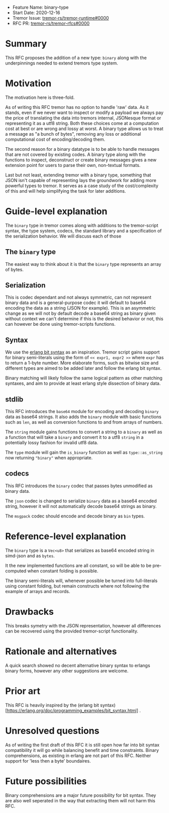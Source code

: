 - Feature Name: binary-type
- Start Date: 2020-12-16
- Tremor Issue: [tremor-rs/tremor-runtime#0000](https://github.com/tremor-rs/tremor-runtime/issues/0000)
- RFC PR: [tremor-rs/tremor-rfcs#0000](https://github.com/tremor-rs/tremor-rfcs/pull/0000)

# Summary
[summary]: #summary

This RFC proposes the addition of a new type: `binary` along with the underpinnings needed to extend tremors type system.

# Motivation
[motivation]: #motivation

The motivation here is three-fold.

As of writing this RFC tremor has no option to handle 'raw' data. As it stands, even if we never want to inspect or modify a payload we always pay the price of translating the data into tremors internal, JSONesque format or representing it as a utf8 string. Both these choices come at a computation cost at best or are wrong and lossy at worst. A binary type allows us to treat a message as "a bunch of bytes", removing any loss or additional computational cost of encoding/decoding them.

The second reason for a binary datatype is to be able to handle messages that are not covered by existing codes. A binary type along with the functions to inspect, deconstruct or create binary messages gives a new extension point for users to parse their own, non-textual formats.

Last but not least, extending tremor with a binary type, something that JSON isn't capable of representing lays the groundwork for adding more powerful types to tremor. It serves as a case study of the cost/complexity of this and will help simplifying the task for later additions.

# Guide-level explanation
[guide-level-explanation]: #guide-level-explanation

The `binary` type in tremor comes along with additions to the tremor-script syntax, the type system, codecs, the standard library and a specification of the serialization behavior. We will discuss each of those 

## The `binary` type
The easiest way to think about it is that the `binary` type represents an array of bytes.

## Serialization

This is codec dependant and not always symmetric, can not represent binary data and is a general-purpose codec it will default to base64 encoding the data as a string (JSON for example). This is an asymmetric change as we will not by default decode a base64 string as binary given without context we can't determine if this is the desired behavior or not, this can however be done using tremor-scripts functions.

## Syntax

We use the [erlang bit syntax](https://erlang.org/doc/programming_examples/bit_syntax.html) as an inspiration. Tremor script gains support for binary semi-literals using the form of `<< expr1, expr2 >>` where `expr` has to return a 1-byte number. More elaborate forms, such as bitwise size and different types are aimed to be added later and follow the erlang bit syntax.

Binary matching will likely follow the same logical pattern as other matching syntaxes, and aim to provide at least erlang style dissection of binary data.

## stdlib

This RFC introduces the `base64` module for encoding and decoding `binary` data as base64 strings. It also adds the `binary` module with basic functions such as `len`, as well as conversion functions to and from arrays of numbers.

The `string` module gains functions to convert a string to a `binary` as well as a function that will take a `binary` and convert it to a utf8 `string` in a potentially lossy fashion for invalid utf8 data.

The `type` module will gain the `is_binary` function as well as `type::as_string` now returning `"binary"` when appropriate.

## codecs

This RFC introduces the `binary` codec that passes bytes unmodified as binary data.

The `json` codec is changed to serialize `binary` data as a base64 encoded string, however it will not automatically decode base64 strings as binary.

The `msgpack` codec should encode and decode binary as `bin` types.

# Reference-level explanation
[reference-level-explanation]: #reference-level-explanation

The `binary` type is a `Vec<u8>` that serializes as base64 encoded string in simd-json and as `bytes`.

It the new implemented functions are all constant, so will be able to be pre-computed when constant folding is possible.

The binary semi-literals will, whenever possible be turned into full-literals using constant folding, but remain constructs where not following the example of arrays and records.

# Drawbacks
[drawbacks]: #drawbacks

This breaks symetry with the JSON representation, however all differences can be recovered using the provided tremor-script functionality.
# Rationale and alternatives
[rationale-and-alternatives]: #rationale-and-alternatives

A quick search showed no decent alternative binary syntax to erlangs binary forms, however any other suggestions are welcome.

# Prior art
[prior-art]: #prior-art

This RFC is heavily inspired by the (erlang bit syntax)[https://erlang.org/doc/programming_examples/bit_syntax.html] .
# Unresolved questions
[unresolved-questions]: #unresolved-questions

As of writing the first draft of this RFC it is still open how far into bit syntax compatibility it will go while balancing benefit and time constraints. Binary comprehensions, as existing in erlang are not part of this RFC. Neither support for 'less then a byte' boundaires.

# Future possibilities
[future-possibilities]: #future-possibilities

Binary comprehensions are a major future possibility for bit syntax. They are also well seperated in the way that extracting them will not harm this RFC.
